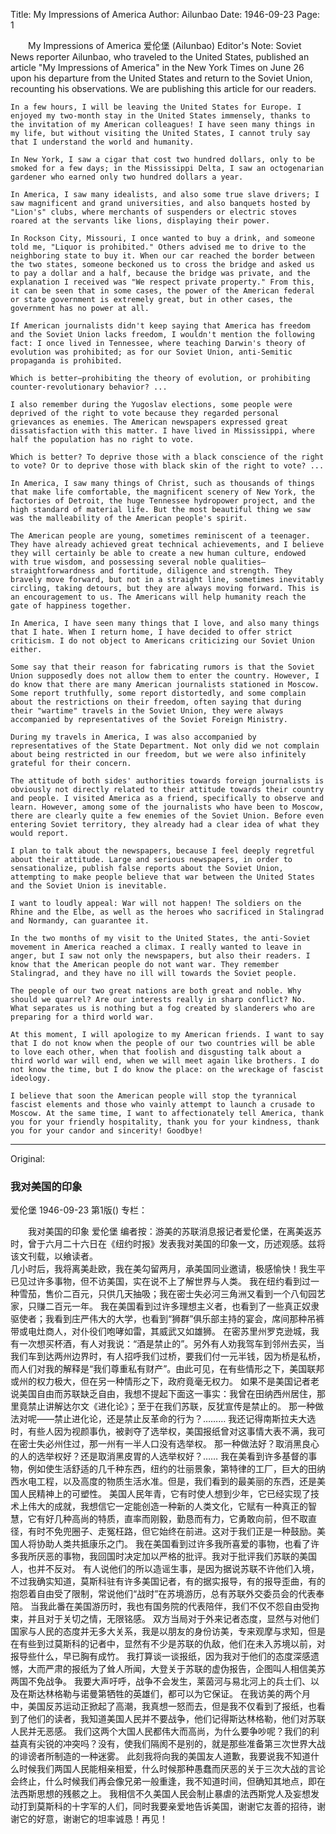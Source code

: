 Title: My Impressions of America
Author: Ailunbao
Date: 1946-09-23
Page: 1

　　My Impressions of America
    爱伦堡 (Ailunbao)
    Editor's Note: Soviet News reporter Ailunbao, who traveled to the United States, published an article "My Impressions of America" in the New York Times on June 26 upon his departure from the United States and return to the Soviet Union, recounting his observations. We are publishing this article for our readers.

    In a few hours, I will be leaving the United States for Europe. I enjoyed my two-month stay in the United States immensely, thanks to the invitation of my American colleagues! I have seen many things in my life, but without visiting the United States, I cannot truly say that I understand the world and humanity.

    In New York, I saw a cigar that cost two hundred dollars, only to be smoked for a few days; in the Mississippi Delta, I saw an octogenarian gardener who earned only two hundred dollars a year.

    In America, I saw many idealists, and also some true slave drivers; I saw magnificent and grand universities, and also banquets hosted by "Lion's" clubs, where merchants of suspenders or electric stoves roared at the servants like lions, displaying their power.

    In Rockson City, Missouri, I once wanted to buy a drink, and someone told me, "Liquor is prohibited." Others advised me to drive to the neighboring state to buy it. When our car reached the border between the two states, someone beckoned us to cross the bridge and asked us to pay a dollar and a half, because the bridge was private, and the explanation I received was "We respect private property." From this, it can be seen that in some cases, the power of the American federal or state government is extremely great, but in other cases, the government has no power at all.

    If American journalists didn't keep saying that America has freedom and the Soviet Union lacks freedom, I wouldn't mention the following fact: I once lived in Tennessee, where teaching Darwin's theory of evolution was prohibited; as for our Soviet Union, anti-Semitic propaganda is prohibited.

    Which is better—prohibiting the theory of evolution, or prohibiting counter-revolutionary behavior? ...

    I also remember during the Yugoslav elections, some people were deprived of the right to vote because they regarded personal grievances as enemies. The American newspapers expressed great dissatisfaction with this matter. I have lived in Mississippi, where half the population has no right to vote.

    Which is better? To deprive those with a black conscience of the right to vote? Or to deprive those with black skin of the right to vote? ...

    In America, I saw many things of Christ, such as thousands of things that make life comfortable, the magnificent scenery of New York, the factories of Detroit, the huge Tennessee hydropower project, and the high standard of material life. But the most beautiful thing we saw was the malleability of the American people's spirit.

    The American people are young, sometimes reminiscent of a teenager. They have already achieved great technical achievements, and I believe they will certainly be able to create a new human culture, endowed with true wisdom, and possessing several noble qualities—straightforwardness and fortitude, diligence and strength. They bravely move forward, but not in a straight line, sometimes inevitably circling, taking detours, but they are always moving forward. This is an encouragement to us. The Americans will help humanity reach the gate of happiness together.

    In America, I have seen many things that I love, and also many things that I hate. When I return home, I have decided to offer strict criticism. I do not object to Americans criticizing our Soviet Union either.

    Some say that their reason for fabricating rumors is that the Soviet Union supposedly does not allow them to enter the country. However, I do know that there are many American journalists stationed in Moscow. Some report truthfully, some report distortedly, and some complain about the restrictions on their freedom, often saying that during their "wartime" travels in the Soviet Union, they were always accompanied by representatives of the Soviet Foreign Ministry.

    During my travels in America, I was also accompanied by representatives of the State Department. Not only did we not complain about being restricted in our freedom, but we were also infinitely grateful for their concern.

    The attitude of both sides' authorities towards foreign journalists is obviously not directly related to their attitude towards their country and people. I visited America as a friend, specifically to observe and learn. However, among some of the journalists who have been to Moscow, there are clearly quite a few enemies of the Soviet Union. Before even entering Soviet territory, they already had a clear idea of what they would report.

    I plan to talk about the newspapers, because I feel deeply regretful about their attitude. Large and serious newspapers, in order to sensationalize, publish false reports about the Soviet Union, attempting to make people believe that war between the United States and the Soviet Union is inevitable.

    I want to loudly appeal: War will not happen! The soldiers on the Rhine and the Elbe, as well as the heroes who sacrificed in Stalingrad and Normandy, can guarantee it.

    In the two months of my visit to the United States, the anti-Soviet movement in America reached a climax. I really wanted to leave in anger, but I saw not only the newspapers, but also their readers. I know that the American people do not want war. They remember Stalingrad, and they have no ill will towards the Soviet people.

    The people of our two great nations are both great and noble. Why should we quarrel? Are our interests really in sharp conflict? No. What separates us is nothing but a fog created by slanderers who are preparing for a third world war.

    At this moment, I will apologize to my American friends. I want to say that I do not know when the people of our two countries will be able to love each other, when that foolish and disgusting talk about a third world war will end, when we will meet again like brothers. I do not know the time, but I do know the place: on the wreckage of fascist ideology.

    I believe that soon the American people will stop the tyrannical fascist elements and those who vainly attempt to launch a crusade to Moscow. At the same time, I want to affectionately tell America, thank you for your friendly hospitality, thank you for your kindness, thank you for your candor and sincerity! Goodbye!



<hr /> 

Original: 


### 我对美国的印象
爱伦堡
1946-09-23
第1版()
专栏：

　　我对美国的印象
    爱伦堡
    编者按：游美的苏联消息报记者爱伦堡，在离美返苏时，曾于六月二十六日在《纽约时报》发表我对美国的印象一文，历述观感。兹将该文刊载，以飨读者。                                           
    几小时后，我将离美赴欧，我在美勾留两月，承美国同业邀请，极感愉快！我生平已见过许多事物，但不访美国，实在说不上了解世界与人类。
    我在纽约看到过一种雪茄，售价二百元，只供几天抽吸；我在密士失必河三角洲又看到一个八旬园艺家，只赚二百元一年。
    我在美国看到过许多理想主义者，也看到了一些真正奴隶驱使者；我看到庄严伟大的大学，也看到“狮群”俱乐部主持的宴会，席间那种吊裤带或电灶商人，对仆役们咆哮如雷，其威武又如雄狮。
    在密苏里州罗克逊城，我有一次想买杯酒，有人对我说：“酒是禁止的”。另外有人劝我驾车到邻州去买，当我们车到达两州边界时，有人招呼我们过桥，要我们付一元半钱，因为桥是私桥，而人们对我的解释是“我们尊重私有财产”。由此可见，在有些情形之下，美国联邦或州的权力极大，但在另一种情形之下，政府竟毫无权力。
    如果不是美国记者老说美国自由而苏联缺乏自由，我想不提起下面这一事实：我曾在田纳西州居住，那里竟禁止讲解达尔文《进化论》；至于在我们苏联，反犹宣传是禁止的。
    那一种做法对呢——禁止进化论，还是禁止反革命的行为？………
    我还记得南斯拉夫大选时，有些人因为视颜事仇，被剥夺了选举权，美国报纸曾对这事情大表不满，我可在密士失必州住过，那一州有一半人口没有选举权。
    那一种做法好？取消黑良心的人的选举权好？还是取消黑皮胃的人选举权好？……
    我在美看到许多基督的事物，例如使生活舒适的几千种东西，纽约的壮丽景象，第特律的工厂，巨大的田纳西水电工程，以及高度的物质生活水准。但是，我们看到的最美丽的东西，还是美国人民精神上的可塑性。
    美国人民年青，它有时使人想到少年，它已经实现了技术上伟大的成就，我想信它一定能创造一种新的人类文化，它赋有一种真正的智慧，它有好几种高尚的特质，直率而刚毅，勤恳而有力，它勇敢向前，但不取直径，有时不免兜圈子、走冤枉路，但它始终在前进。这对于我们正是一种鼓励。美国人将协助人类共抵康乐之门。
    我在美国看到过许多我所喜爱的事物，也看了许多我所厌恶的事物，我回国时决定加以严格的批评。我对于批评我们苏联的美国人，也并不反对。
    有人说他们的所以造谣生事，是因为据说苏联不许他们入境，不过我确实知道，莫斯科驻有许多美国记者，有的据实报导，有的报导歪曲，有的抱怨着自由受了限制，常说他们“战时”在苏境游历，总有苏联外交委员会的代表奉陪。
    当我此番在美国游历时，我也有国务院的代表陪伴，我们不仅不怨自由受拘束，并且对于关切之情，无限铭感。
    双方当局对于外来记者态度，显然与对他们国家与人民的态度并无多大关系，我是以朋友的身份访美，专来观摩与求知，但是在有些到过莫斯科的记者中，显然有不少是苏联的仇敌，他们在未入苏境以前，对报导些什么，早已胸有成竹。
    我打算谈一谈报纸，因为我对于他们的态度深感遗憾，大而严肃的报纸为了耸人所闻，大登关于苏联的虚伪报告，企图叫人相信美苏两国不免战争。
    我要大声吁呼，战争不会发生，莱茵河与易北河上的兵士们、以及在斯达林格勒与诺曼第牺牲的英雄们，都可以为它保证。
    在我访美的两个月中，美国反苏运动正掀起了高潮，我真想一怒而去，但是我不仅看到了报纸，也看到了他们的读者，我知道美国人民并不要战争，他们记得斯达林格勒，他们对苏联人民并无恶感。
    我们这两个大国人民都伟大而高尚，为什么要争吵呢？我们的利益真有尖锐的冲突吗？没有，使我们隔阂不是别的，就是那些准备第三次世界大战的诽谤者所制造的一种迷雾。
    此刻我将向我的美国友人道歉，我要说我不知道什么时候我们两国人民能相亲相爱，什么时候那种愚蠢而厌恶的关于三次大战的言论会终止，什么时候我们再会像兄弟一般重逢，我不知道时间，但确知其地点，即在法西斯思想的残骸之上。
    我相信不久美国人民会制止暴虐的法西斯党人及妄想发动打到莫斯科的十字军的人们，同时我要亲爱地告诉美国，谢谢它友善的招待，谢谢它的好意，谢谢它的坦率诚恳！再见！
